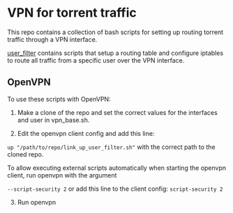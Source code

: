 VPN for torrent traffic
==========================

This repo contains a collection of bash scripts for setting up routing torrent traffic through a VPN interface.

[user_filter](user_filter) contains scripts that setup a routing table and configure iptables to route all traffic from a specific user over the VPN interface.

OpenVPN
--------------------------

To use these scripts with OpenVPN:

1. Make a clone of the repo and set the correct values for the interfaces and user in vpn_base.sh.

2. Edit the openvpn client config and add this line:

 ```up "/path/to/repo/link_up_user_filter.sh"``` with the correct path to the cloned repo.

 To allow executing external scripts automatically when starting the openvpn client, run openvpn with the argument

 ```--script-security 2``` or add this line to the client config: ```script-security 2```

3. Run openvpn
